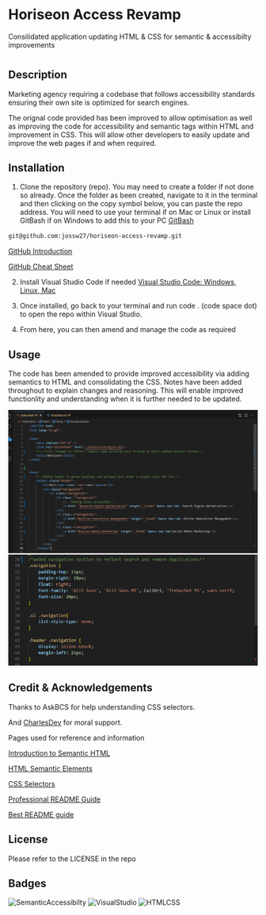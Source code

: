 # Horiseon Access Revamp
 Consilidated application updating HTML & CSS for semantic & accessibilty improvements
# <Horiseon-Access-Revamp>

## Description

Marketing agency requiring a codebase that follows accessibility standards ensuring their own site is optimized for search engines.

The orignal code provided has been improved to allow optimisation as well as improving the code for accessibility and semantic tags within HTML and improvement in CSS. This will allow other developers to easily update and improve the web pages if and when required.


## Installation

1. Clone the repository (repo). You may need to create a folder if not done so already. Once the folder as been created, navigate to it in the terminal and then clicking on the copy symbol below, you can paste the repo address.
You will need to use your terminal if on Mac or Linux or install GitBash if on Windows to add this to your PC 
[GitBash](https://gitforwindows.org/)
  ```sh
  git@github.com:jossw27/horiseon-access-revamp.git
   ``` 
[GitHub Introduction](https://digital.gov/resources/an-introduction-github/)

[GitHub Cheat Sheet](https://education.github.com/git-cheat-sheet-education.pdf)

2. Install Visual Studio Code if needed [Visual Studio Code: Windows, Linux, Mac](https://code.visualstudio.com/download)

3. Once installed, go back to your terminal and run code . (code space dot) to open the repo within Visual Studio.

4. From here, you can then amend and manage the code as required


## Usage

The code has been amended to provide improved accessibility via adding semantics to HTML and consolidating the CSS. Notes have been added throughout to explain changes and reasoning. This will enable improved functionlity and understanding when it is further needed to be updated. 

![HTML](https://github.com/jossw27/horiseon-access-revamp/blob/main/assets/images/HTML.png)
![CSS](https://github.com/jossw27/horiseon-access-revamp/blob/main/assets/images/CSS.png)


## Credit & Acknowledgements


Thanks to AskBCS for help understanding CSS selectors.

And [CharlesDev](https://github.com/Chinaskidev) for moral support.

Pages used for reference and information

[Introduction to Semantic HTML](https://dev.to/kenbellows/stop-using-so-many-divs-an-intro-to-semantic-html-3i9i)

[HTML Semantic Elements](https://www.w3schools.com/html/html5_semantic_elements.asp)

[CSS Selectors](https://www.w3schools.com/cssref/css_selectors.php_)

[Professional README Guide](https://coding-boot-camp.github.io/full-stack/github/professional-readme-guide)

[Best README guide](https://github.com/othneildrew/Best-README-Template)




## License

Please refer to the LICENSE in the repo


## Badges
 ![SemanticAccessibilty](https://img.shields.io/badge/Accessibility_-Improving_Semantics-green)
 ![VisualStudio](https://img.shields.io/badge/Open_in_Visual_Studio_Code-blue)
 ![HTMLCSS](https://img.shields.io/badge/HTML_-CSS-orange)
